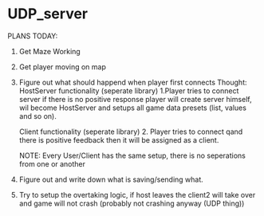 # UDP_server

PLANS TODAY:
1. Get Maze Working
2. Get player moving on map
3. Figure out what should happend when player first connects 
    Thought: 
    HostServer functionality (seperate library)
    1.Player tries to connect server if there is no positive response player will create server himself, wil become HostServer and setups all game data presets (list, values and so on).

    Client functionality (seperate library)
    2. Player tries to connect qand there is positive feedback then it will be assigned as a client.

    NOTE: Every User/Client has the same setup, there is no seperations from one or another
4. Figure out and write down what is saving/sending what.
5. Try to setup the overtaking logic, if host leaves the client2 will take over and game will not crash (probably not crashing anyway (UDP thing))